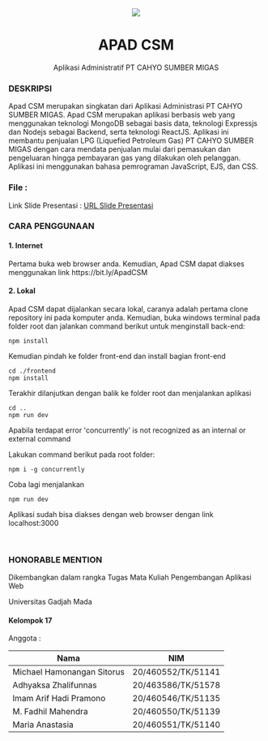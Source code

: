 <div align="center">
  <img src="https://user-images.githubusercontent.com/72853893/206712508-b10fdaf9-3397-46f6-acea-7267ec9cdc5f.png"  />
</div>

<h1 align="center">
  APAD CSM
</h1>

<p align="center">
  Aplikasi Administratif PT CAHYO SUMBER MIGAS
</p>

<p><h3>DESKRIPSI</h3></p>
<p>Apad CSM merupakan singkatan dari Aplikasi Administrasi PT CAHYO SUMBER MIGAS. Apad CSM merupakan aplikasi berbasis web yang menggunakan teknologi MongoDB sebagai basis data, teknologi Expressjs dan Nodejs sebagai Backend, serta teknologi ReactJS. Aplikasi ini membantu penjualan LPG (Liquefied Petroleum Gas) PT CAHYO SUMBER MIGAS dengan cara mendata penjualan mulai dari pemasukan dan pengeluaran hingga pembayaran gas yang dilakukan oleh pelanggan. Aplikasi ini menggunakan bahasa pemrograman JavaScript, EJS, dan CSS. </p>

<h3>File :</h3>
Link Slide Presentasi : <a href="https://docs.google.com/presentation/d/1fE_7-uHsCdeGCLG4tlwIlQRyWngqNNXyMWvD4Ho426U/edit?usp=sharing">URL Slide Presentasi</a>

<p><h3>CARA PENGGUNAAN</h3></p>

<p><h4>1. Internet</h4></p>

<p>Pertama buka web browser anda. Kemudian, Apad CSM dapat diakses menggunakan link https://bit.ly/ApadCSM</p>

<p><h4>2. Lokal</h4></p>

<p>Apad CSM dapat dijalankan secara lokal, caranya adalah pertama clone repository ini pada komputer anda. Kemudian, buka windows terminal pada folder root dan jalankan command berikut untuk menginstall back-end: </p>

```
npm install 
```
<p>Kemudian pindah ke folder front-end  dan install bagian front-end</p>

```
cd ./frontend
npm install 
```

<p>Terakhir dilanjutkan dengan balik ke folder root dan menjalankan aplikasi</p>

```
cd ..
npm run dev
```

<p>Apabila terdapat error 'concurrently' is not recognized as an internal or external command</p>
<p>Lakukan command berikut pada root folder: </p>

```
npm i -g concurrently
```

<p>Coba lagi menjalankan</p>

```
npm run dev
```

<p>Aplikasi sudah bisa diakses dengan web browser dengan link localhost:3000</p>

<br/>

### HONORABLE MENTION
<p>Dikembangkan dalam rangka Tugas Mata Kuliah Pengembangan Aplikasi Web</p>
<p>Universitas Gadjah Mada</p>

#### Kelompok 17
<p>Anggota :</p>

Nama  | NIM
------------- | -------------
Michael Hamonangan Sitorus   | 20/460552/TK/51141
Adhyaksa Zhalifunnas         | 20/463586/TK/51578
Imam Arif Hadi Pramono       | 20/460546/TK/51135
M. Fadhil Mahendra           | 20/460550/TK/51139
Maria Anastasia              | 20/460551/TK/51140
